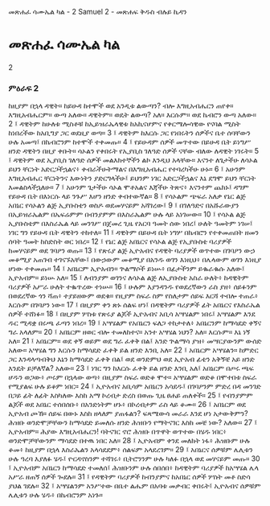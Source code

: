﻿
 መጽሐፈ ሳሙኤል ካል - 2 Samuel 2 - መጽሐፍ ቅዱስ ብሉይ ኪዳን
# መጽሐፈ ሳሙኤል ካል
2
### ምዕራፍ 2
ከዚያም በኋላ ዳዊት። ከይሁዳ ከተሞች ወደ አንዲቱ ልውጣን? ብሎ እግዚአብሔርን ጠየቀ። እግዚአብሔርም። ውጣ አለው። ዳዊትም። ወዴት ልውጣ? አለ። እርሱም። ወደ ኬብሮን ውጣ አለው።
2 ፤ ዳዊትም ከሁለቱ ሚስቶቹ ከኢይዝራኤላዊቱ ከአኪናሆምና የቀርሜሎሳዊው የናባል ሚስት ከነበረችው ከአቢግያ ጋር ወደዚያ ወጣ።
3 ፤ ዳዊትም ከእርሱ ጋር የነበሩትን ሰዎችና ቤተ ሰባቸውን ሁሉ አመጣ፤ በኬብሮንም ከተሞች ተቀመጡ።
4 ፤ የይሁዳም ሰዎች መጥተው በይሁዳ ቤት ይነግሥ ዘንድ ዳዊትን በዚያ ቀቡት። ሳኦልን የቀበሩት የኢያቢስ ገለዓድ ሰዎች ናቸው ብለው ለዳዊት ነገሩት።
5 ፤ ዳዊትም ወደ ኢያቢስ ገለዓድ ሰዎች መልእክተኞችን ልኮ እንዲህ አላቸው። እናንተ ለጌታችሁ ለሳኦል ይህን ቸርነት አድርጋችኋልና፥ ቀብራችሁትማልና በእግዚአብሔር የተባረካችሁ ሁኑ።
6 ፤ አሁንም እግዚአብሔር ቸርነትንና እውነትን ያድርግላችሁ፤ ይህንም ነገር አድርጋችኋልና እኔ ደግሞ ይህን ቸርነት እመልስላችኋለሁ።
7 ፤ አሁንም ጌታችሁ ሳኦል ሞቶአልና እጃችሁ ትጽና፥ እናንተም ጨክኑ፤ ዳግም የይሁዳ ቤት በእነርሱ ላይ ንጉሥ እሆን ዘንድ ቀብተውኛል።
8 ፤ የሳኦልም ጭፍራ አለቃ የኔር ልጅ አበኔር የሳኦልን ልጅ ኢያቡስቴን ወስዶ ወደመሃናይም አሻገረው፤
9 ፤ በገለዓድና በአሹራውያን በኢይዝራኤልም በኤፍሬምም በብንያምም በእስራኤልም ሁሉ ላይ አነገሠው።
10 ፤ የሳኦል ልጅ ኢያቡስቴም በእስራኤል ላይ መንገሥ በጀመረ ጊዜ የአርባ ዓመት ሰው ነበረ፤ ሁለት ዓመትም ነገሠ፤ ነገር ግን የይሁዳ ቤት ዳዊትን ተከተለ።
11 ፤ ዳዊትም በይሁዳ ቤት ነግሦ በኬብሮን የተቀመጠበት ዘመን ሰባት ዓመት ከስድስት ወር ነበረ።
12 ፤ የኔር ልጅ አበኔርና የሳኦል ልጅ የኢያቡስቴ ባሪያዎች ከመሃናይም ወደ ገባዖን ወጡ።
13 ፤ የጽሩያ ልጅ ኢዮአብና የዳዊት ባሪያዎች ወጥተው በገባዖን ውኃ መቆሚያ አጠገብ ተገናኙአቸው፤ በውኃውም መቆሚያ በአንዱ ወገን እነዚህ፥ በሌላውም ወገን እነዚያ ሆነው ተቀመጡ።
14 ፤ አበኔርም ኢዮአብን። ጕልማሶች ይነሡ፥ በፊታችንም ይቈራቈሱ አለው፤ ኢዮአብም። ይነሡ አለ።
15 ፤ ለብንያም ወገንና ለሳኦል ልጅ ለኢያቡስቴ አስራ ሁለት፥ ከዳዊትም ባሪያዎች አሥራ ሁለት ተቈጥረው ተነሡ።
16 ፤ ሁሉም እያንዳንዱ የወደረኛውን ራስ ያዘ፥ ሰይፉንም በወደረኛው ጎን ሻጠ፥ ተያይዘውም ወደቁ። የዚያም ስፍራ ስም የስለታም ሰይፍ እርሻ ተብሎ ተጠራ፥ እርሱም በገባዖን ነው።
17 ፤ በዚያም ቀን ጽኑ ሰልፍ ሆነ፤ በዳዊትም ባሪያዎች ፊት አበኔርና የእስራኤል ሰዎች ተሸነፉ።
18 ፤ በዚያም ሦስቱ የጽሩያ ልጆች ኢዮአብና አቢሳ አሣሄልም ነበሩ፤ አሣሄልም እንደ ዱር ሚዳቋ በሩጫ ፈጣን ነበረ።
19 ፤ አሣሄልም የአበኔርን ፍለጋ ተከታተለ፥ አበኔርንም ከማሳደድ ቀኝና ግራ አላለም።
20 ፤ አበኔርም ዘወር ብሎ ተመለከተና። አንተ አሣሄል ነህን? አለ። እርሱም። እኔ ነኝ አለ።
21 ፤ አበኔርም። ወደ ቀኝ ወይም ወደ ግራ ፈቀቅ በል፤ አንድ ጕልማሳ ያዝ፥ መሣርያውንም ውሰድ አለው። አሣሄል ግን እርሱን ከማሳደድ ፈቀቅ ይል ዘንድ እንቢ አለ።
22 ፤ አበኔርም አሣሄልን። ከምድር ጋር እንዳላጣብቅህ እኔን ከማሳደድ ፈቀቅ በል፤ ወደ ወንድምህ ወደ ኢዮአብ ፊቴን አቅኝቼ አይ ዘንድ እንዴት ይቻለኛል? አለው።
23 ፤ ነገር ግን ከእርሱ ፈቀቅ ይል ዘንድ እንቢ አለ፤ አበኔርም በጦሩ ጫፍ ሆዱን ወጋው፥ ጦሩም በኋላው ወጣ፥ በዚያም ስፍራ ወድቆ ሞተ። አሣሄልም ወድቆ በሞተበቱ ስፍራ የሚያልፍ ሁሉ ይቆም ነበር።
24 ፤ ኢዮአብና አቢሳም አበኔርን አሳደዱ፤ በገባዖንም ምድረ በዳ መንገድ በጋይ ፊት ለፊት እስካለው እስከ አማ ኮረብታ ድረስ በወጡ ጊዜ ፀሐይ ጠለቀች።
25 ፤ የብንያምም ልጆች ወደ አበኔር ተሰበሰቡ፥ በአንድነትም ሆኑ፥ በኮረብታም ራስ ላይ ቆሙ።
26 ፤ አበኔርም ወደ ኢዮአብ ጮኸ። ሰይፍ በውኑ እስከ ዘላለም ያጠፋልን? ፍጻሜውሳ መራራ እንደ ሆነ አታውቅምን? ሕዝቡ ወንድሞቻቸውን ከማሳደድ ይመለሱ ዘንድ ሕዝቡን የማትናገር እስከ መቼ ነው? አለው።
27 ፤ ኢዮአብም። ሕያው እግዚአብሔርን! ባትናገር ኖሮ ሕዝቡ በጥዋት ወጥተው በሄዱ ነበር፥ ወንድሞቻቸውንም ማሳደድ በተዉ ነበር አለ።
28 ፤ ኢዮአብም ቀንደ መለከት ነፋ፥ ሕዝቡም ሁሉ ቆመ፥ ከዚያም በኋላ እስራኤልን አላሳደደም፥ ሰልፍም አላደረገም።
29 ፤ አበኔርና ሰዎቹም ሌሊቱን ሁሉ ዓረባ እያለፉ ሄዱ፤ ዮርዳኖስንም ተሻገሩ፥ ቢትሮንንም ሁሉ ካለፉ በኋላ ወደ መሃናይም መጡ።
30 ፤ ኢዮአብም አበኔርን ከማሳደድ ተመለሰ፤ ሕዝቡንም ሁሉ ሰበሰበ፥ ከዳዊትም ባሪያዎች ከአሣሄል ሌላ አሥራ ዘጠኝ ሰዎች ጐደሉ።
31 ፤ የዳዊትም ባሪያዎች ከብንያምና ከአበኔር ሰዎች ሦስት መቶ ስድሳ ያህል ገደሉ።
32 ፤ አሣሄልንም አንሥተው በቤተ ልሔም በአባቱ መቃብር ቀበሩት፤ ኢዮአብና ሰዎቹም ሌሊቱን ሁሉ ሄዱ፥ በኬብሮንም አነጉ። 

